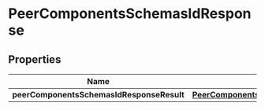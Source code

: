 # PeerComponentsSchemasIdResponse

## Properties
Name | Type | Description | Notes
------------ | ------------- | ------------- | -------------
**peerComponentsSchemasIdResponseResult** | [**PeerComponentsschemasidResponseResult**](PeerComponentsschemasidResponseResult.md) |  |  [optional]
